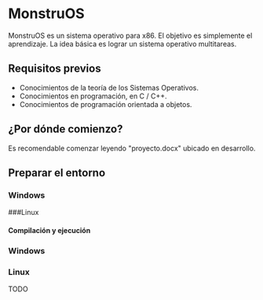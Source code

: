 # MonstruOS

MonstruOS es un sistema operativo para x86. El objetivo es simplemente el aprendizaje. La idea básica es lograr un sistema operativo multitareas.

## Requisitos previos

* Conocimientos de la teoría de los Sistemas Operativos.
* Conocimientos en programación, en C / C++.
* Conocimientos de programación orientada a objetos.

## ¿Por dónde comienzo?

Es recomendable comenzar leyendo "proyecto.docx" ubicado en desarrollo.

## Preparar el entorno

### Windows

###Linux


#### Compilación y ejecución

### Windows

### Linux

TODO
